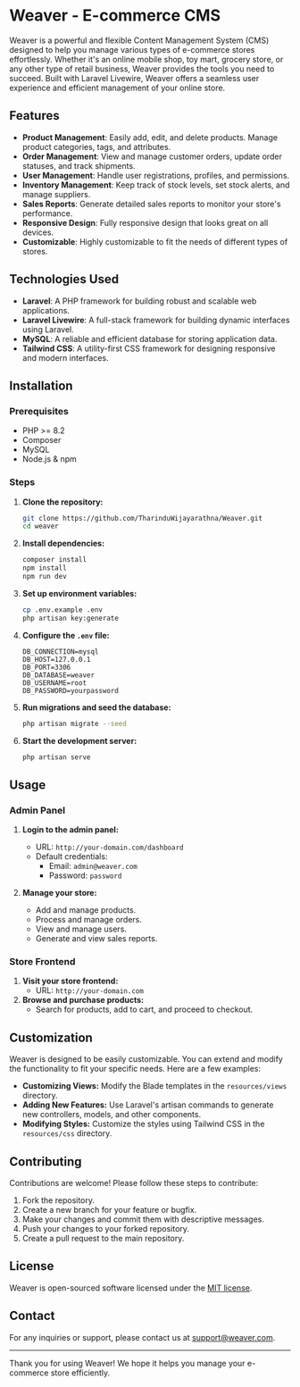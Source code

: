 # Weaver - E-commerce CMS

Weaver is a powerful and flexible Content Management System (CMS) designed to help you manage various types of e-commerce stores effortlessly. Whether it's an online mobile shop, toy mart, grocery store, or any other type of retail business, Weaver provides the tools you need to succeed. Built with Laravel Livewire, Weaver offers a seamless user experience and efficient management of your online store.

## Features

- **Product Management**: Easily add, edit, and delete products. Manage product categories, tags, and attributes.
- **Order Management**: View and manage customer orders, update order statuses, and track shipments.
- **User Management**: Handle user registrations, profiles, and permissions.
- **Inventory Management**: Keep track of stock levels, set stock alerts, and manage suppliers.
- **Sales Reports**: Generate detailed sales reports to monitor your store's performance.
- **Responsive Design**: Fully responsive design that looks great on all devices.
- **Customizable**: Highly customizable to fit the needs of different types of stores.

## Technologies Used

- **Laravel**: A PHP framework for building robust and scalable web applications.
- **Laravel Livewire**: A full-stack framework for building dynamic interfaces using Laravel.
- **MySQL**: A reliable and efficient database for storing application data.
- **Tailwind CSS**: A utility-first CSS framework for designing responsive and modern interfaces.

## Installation

### Prerequisites

- PHP >= 8.2
- Composer
- MySQL
- Node.js & npm

### Steps

1. **Clone the repository:**
    ```bash
    git clone https://github.com/TharinduWijayarathna/Weaver.git
    cd weaver
    ```

2. **Install dependencies:**
    ```bash
    composer install
    npm install
    npm run dev
    ```

3. **Set up environment variables:**
    ```bash
    cp .env.example .env
    php artisan key:generate
    ```

4. **Configure the `.env` file:**
    ```dotenv
    DB_CONNECTION=mysql
    DB_HOST=127.0.0.1
    DB_PORT=3306
    DB_DATABASE=weaver
    DB_USERNAME=root
    DB_PASSWORD=yourpassword
    ```

5. **Run migrations and seed the database:**
    ```bash
    php artisan migrate --seed
    ```

6. **Start the development server:**
    ```bash
    php artisan serve
    ```

## Usage

### Admin Panel

1. **Login to the admin panel:**
    - URL: `http://your-domain.com/dashboard`
    - Default credentials:
      - Email: `admin@weaver.com`
      - Password: `password`

2. **Manage your store:**
    - Add and manage products.
    - Process and manage orders.
    - View and manage users.
    - Generate and view sales reports.

### Store Frontend

1. **Visit your store frontend:**
    - URL: `http://your-domain.com`
2. **Browse and purchase products:**
    - Search for products, add to cart, and proceed to checkout.

## Customization

Weaver is designed to be easily customizable. You can extend and modify the functionality to fit your specific needs. Here are a few examples:

- **Customizing Views:** Modify the Blade templates in the `resources/views` directory.
- **Adding New Features:** Use Laravel's artisan commands to generate new controllers, models, and other components.
- **Modifying Styles:** Customize the styles using Tailwind CSS in the `resources/css` directory.

## Contributing

Contributions are welcome! Please follow these steps to contribute:

1. Fork the repository.
2. Create a new branch for your feature or bugfix.
3. Make your changes and commit them with descriptive messages.
4. Push your changes to your forked repository.
5. Create a pull request to the main repository.

## License

Weaver is open-sourced software licensed under the [MIT license](https://opensource.org/licenses/MIT).

## Contact

For any inquiries or support, please contact us at support@weaver.com.

---

Thank you for using Weaver! We hope it helps you manage your e-commerce store efficiently.
